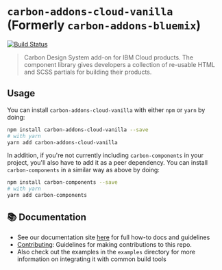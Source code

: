 # `carbon-addons-cloud-vanilla` (Formerly `carbon-addons-bluemix`)

[![Build Status](https://travis-ci.org/carbon-design-system/carbon-addons-cloud-vanilla.svg?branch=master)](https://travis-ci.org/carbon-design-system/carbon-addons-cloud-vanilla)

> Carbon Design System add-on for IBM Cloud products. The component library gives
> developers a collection of re-usable HTML and SCSS partials for building their
> products.

## Usage

You can install `carbon-addons-cloud-vanilla` with either `npm` or `yarn` by doing:

```bash
npm install carbon-addons-cloud-vanilla --save
# with yarn
yarn add carbon-addons-cloud-vanilla
```

In addition, if you're not currently including `carbon-components` in your
project, you'll also have to add it as a peer dependency. You can install
`carbon-components` in a similar way as above by doing:

```bash
npm install carbon-components --save
# with yarn
yarn add carbon-components
```

## :books: Documentation

- See our documentation site [here](http://carbondesignsystem.com/getting-started/developers)
  for full how-to docs and guidelines
- [Contributing](/docs/contributing.md): Guidelines for making contributions to
  this repo.
- Also check out the examples in the `examples` directory for more information
  on integrating it with common build tools
